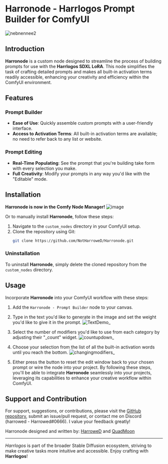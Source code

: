 # Harronode - Harrlogos Prompt Builder for ComfyUI
![nebnennee2](https://github.com/NotHarroweD/Harronode/assets/46828061/b5617035-424b-48c2-8fc7-d053e0f0a1a2)

## Introduction
**Harronode** is a custom node designed to streamline the process of building prompts for use with the **Harrlogos SDXL LoRA**. This node simplifies the task of crafting detailed prompts and makes all built-in activation terms readily accessible, enhancing your creativity and efficiency within the ComfyUI environment.

## Features

### Prompt Builder
- **Ease of Use**: Quickly assemble custom prompts with a user-friendly interface.
- **Access to Activation Terms**: All built-in activation terms are available; no need to refer back to any list or website.

### Prompt Editing
- **Real-Time Populating**: See the prompt that you're building take form with every selection you make.
- **Full Creativity**: Modify your prompts in any way you'd like with the "Editable" mode.

## Installation

**Harronode is now in the Comfy Node Manager!**
![image](https://github.com/NotHarroweD/Harronode/assets/46828061/87bb328f-6aad-441c-8dc2-927e6cf7b363)

Or to manually install **Harronode**, follow these steps:

1. Navigate to the `custom_nodes` directory in your ComfyUI setup.
2. Clone the repository using Git:
   ```bash
   git clone https://github.com/NotHarroweD/Harronode.git
   ```

### Uninstallation

To uninstall **Harronode**, simply delete the cloned repository from the `custom_nodes` directory.

## Usage

Incorporate **Harronode** into your ComfyUI workflow with these steps:

1. Add the `Harronode - Prompt Builder` node to your canvas.
2. Type in the text you'd like to generate in the image and set the weight you'd like to give it in the prompt.
   ![TextDemo_](https://github.com/NotHarroweD/Harronode/assets/46828061/1a450ab1-fa1d-4c77-9694-125b2cb1bf73)

3. Select the number of modifiers you'd like to use from each category by adjusting their "_count" widget.
   ![countupdown_](https://github.com/NotHarroweD/Harronode/assets/46828061/35aa9b13-9422-4119-9e1a-f42c923936f0)

4. Choose your selection from the list of all the built-in activation words until you reach the bottom.
   ![changingmodifiers_](https://github.com/NotHarroweD/Harronode/assets/46828061/e33189c6-6508-46e4-84c1-e036387712a3)

5. Either press the button to reset the edit window back to your chosen prompt or wire the node into your project.
By following these steps, you'll be able to integrate **Harronode** seamlessly into your projects, leveraging its capabilities to enhance your creative workflow within ComfyUI.

## Support and Contribution

For support, suggestions, or contributions, please visit the [GitHub repository](https://github.com/NotHarroweD/Harrlogos), submit an issue/pull request, or contact me on Discord (harrowed - Harrowed#0666). I value your feedback greatly!

Harronode designed and written by:
[HarroweD](https://github.com/NotHarroweD) and [QuadMoon](https://github.com/traugdor)

---

*Harrlogos* is part of the broader Stable Diffusion ecosystem, striving to make creative tasks more intuitive and accessible. Enjoy crafting with **Harrlogos**!
